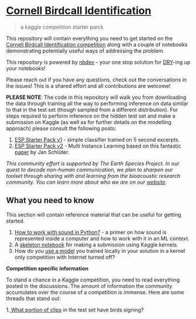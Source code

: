 # [Cornell Birdcall Identification](https://www.kaggle.com/c/birdsong-recognition)
> a kaggle competition starter parck


This repository will contain everything you need to get started on the [Cornell Birdcall Identification competition](https://www.kaggle.com/c/birdsong-recognition) along with a couple of notebooks demonstrating potentially useful ways of addressing the problem.

This repository is powered by [nbdev](https://github.com/fastai/nbdev) - your one stop solution for [DRY](https://en.wikipedia.org/wiki/Don%27t_repeat_yourself)-ing up your notebooks!

Please reach out if you have any questions, check out the conversations in the issues! This is a shared effort and all contributions are welcome!

**PLEASE NOTE**: The code in this repository will walk you from downloading the data through training all the way to performing inference on data similar to that in the test set (though sampled from a different distribution). For steps required to perform inference on the hidden test set and make a submission on Kaggle (as well as for further details on the modelling approach) please consult the following posts:

1. [ESP Starter Pack v1](https://www.kaggle.com/c/birdsong-recognition/discussion/160222) - simple classifier trained on 5 second excerpts.
2. [ESP Starter Pack v2](https://www.kaggle.com/c/birdsong-recognition/discussion/161860) - Multi Instance Learning based on 
this fantastic [paper](http://ceur-ws.org/Vol-2125/paper_181.pdf) by Jan Schlüter.

*This community effort is supported by The Earth Species Project. In our quest to decode non-human communication, we plan to sharpen our toolset through sharing with and learning from the bioacoustic research community. You can learn more about who we are on our [website](https://earthspecies.org/).*

## What you need to know

This section will contain reference material that can be useful for getting started.

1. [How to work with sound in Python?](https://github.com/earthspecies/from_zero_to_DSP) - a primer on how sound is represented inside a computer and how to work with it in an ML context.
2. A [skeleton notebook](https://www.kaggle.com/cwthompson/birdsong-making-a-prediction) for making a submission using Kaggle kernels.
3. How do you [use a model](https://forums.fast.ai/t/using-fastai2-on-kaggle/64072) you trained locally in your solution in a kernel only competition with Internet turned off?

**Competition specific information**

To stand a chance in a Kaggle competition, you need to read everything posted in the discussions. The amount of information the community accumulates over the course of a competition is immense. Here are some threads that stand out:

1.[ What portion of clips](https://www.kaggle.com/c/birdsong-recognition/discussion/159492) in the test set have birds signing?

